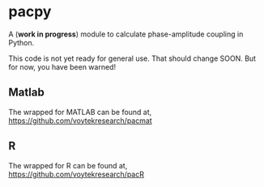 # pacpy
A (__work in progress__) module to calculate phase-amplitude coupling in Python.

This code is not yet ready for general use. That should change SOON. But for now, you have been warned!

## Matlab

The wrapped for MATLAB can be found at, https://github.com/voytekresearch/pacmat

## R

The wrapped for R can be found at, https://github.com/voytekresearch/pacR
